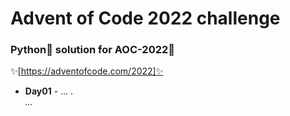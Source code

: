 # Advent of Code 2022 challenge

### Python🐍 solution for AOC-2022🎄
✨[https://adventofcode.com/2022]✨


- **Day01** - ... .\
*...*
